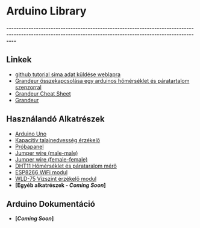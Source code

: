 # Arduino Library
**------------------------------------------------------------------------------------------------------------------------------------------------------------**
## Linkek
- [github tutorial sima adat küldése weblapra](https://github.com/instanceofMA/Send-data-from-ESP8266-to-a-Website)
- [Grandeur összekapcsolása egy arduinos hőmérséklet és páratartalom szenzorral](https://www.hackster.io/two-do/remote-temperature-monitoring-5663eb)
- [Grandeur Cheat Sheet](https://grandeurdev.notion.site/Cheat-Sheet-9a7766b044e94f37a5d6249982521efc)
- [Grandeur](https://cloud.grandeur.tech/)

## Használandó Alkatrészek
- [Arduino Uno](https://www.hestore.hu/prod_10033329.html)
- [Kapacitív talajnedvesség érzékelő](https://www.hestore.hu/prod_10040575.html)
- [Próbapanel](https://www.hestore.hu/prod_10035535.html)
- [Jumper wire (male-male)](https://www.hestore.hu/prod_10036629.html?lang=hu)
- [Jumper wire (female-female)](https://www.hestore.hu/prod_10035719.html)
- [DHT11 Hőmérséklet és párataralom mérő](https://www.hestore.hu/prod_10035544.html)
- [ESP8266 WiFi modul](https://www.hestore.hu/prod_10035824.html)
- [WLD-75 Vízszint érzékelő modul](https://www.hestore.hu/prod_10035547.html)
- **[Egyéb alkatrészek - *Coming Soon*]**

## Arduino Dokumentáció

- **[*Coming Soon*]**
